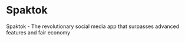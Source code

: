 # Spaktok
Spaktok - The revolutionary social media app that surpasses advanced features and fair economy
